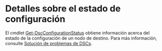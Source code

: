 # Detalles sobre el estado de configuración

El cmdlet [Get-DscConfigurationStatus](https://technet.microsoft.com/en-us/library/mt517868.aspx) obtiene información acerca del estado de la configuración de un nodo de destino. Para más información, consulte [Solución de problemas de DSCs](../dsc/troubleshooting.md).

<!--HONumber=Jun16_HO4-->


